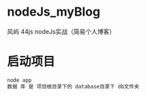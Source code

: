 # nodeJs_myBlog
风屿 44js  nodeJs实战（简易个人博客）

# 启动项目
```js
node app
数据 库 是 项目根目录下的 database目录下 db文件夹
```
